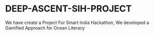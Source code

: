 # DEEP-ASCENT-SIH-PROJECT
We have create a Project For Smart India Hackathon, We developed a Gamified Approach for  Ocean Literacy 
